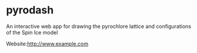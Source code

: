 # pyrodash

An interactive web app for drawing the pyrochlore lattice and configurations of the Spin Ice model

Website:<http://www.example.com>

